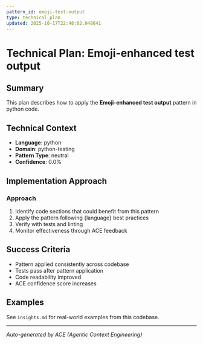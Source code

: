 ```yaml
---
pattern_id: emoji-test-output
type: technical_plan
updated: 2025-10-17T22:48:02.048641
---
```

# Technical Plan: Emoji-enhanced test output

## Summary

This plan describes how to apply the **Emoji-enhanced test output** pattern in python code.

## Technical Context

- **Language**: python
- **Domain**: python-testing
- **Pattern Type**: neutral
- **Confidence**: 0.0%

## Implementation Approach

### Approach

1. Identify code sections that could benefit from this pattern
2. Apply the pattern following {language} best practices
3. Verify with tests and linting
4. Monitor effectiveness through ACE feedback

## Success Criteria

- Pattern applied consistently across codebase
- Tests pass after pattern application
- Code readability improved
- ACE confidence score increases

## Examples

See `insights.md` for real-world examples from this codebase.

---

*Auto-generated by ACE (Agentic Context Engineering)*
